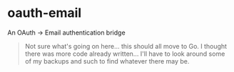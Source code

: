 # oauth-email
An OAuth -> Email authentication bridge

> Not sure what's going on here... this should all move to Go. I thought there was more code already written... I'll have to look around some of my backups and such to find whatever there may be.
